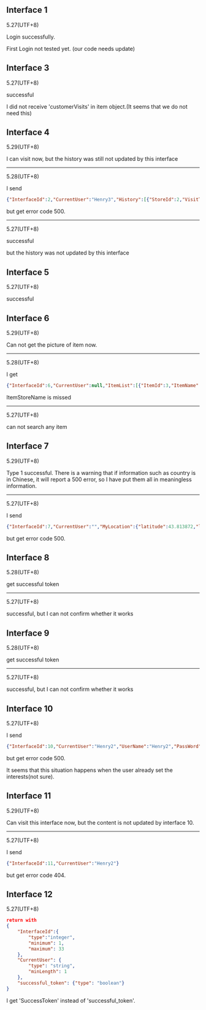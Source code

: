 ## Interface 1

5.27(UTF+8)

Login successfully.

First Login not tested yet. (our code needs update)

## Interface 3

5.27(UTF+8)

successful

I did not receive  'customerVisits' in item object.(It seems that we do not need this)

## Interface 4

5.29(UTF+8)

I can visit now, but the history was still not updated by this interface

---

5.28(UTF+8)

I send

```json
{"InterfaceId":2,"CurrentUser":"Henry3","History":[{"StoreId":2,"VisitTime":"2024-05-28 14:51:48"}]}

```

but get error code 500.

------

5.27(UTF+8)

successful

but the history was not updated by this interface

## Interface 5

5.27(UTF+8)

successful

## Interface 6

5.29(UTF+8)

Can not get the picture of item now.

----

5.28(UTF+8)



I get 

```json
{"InterfaceId":6,"CurrentUser":null,"ItemList":[{"ItemId":3,"ItemName":"test1","ItemPrice":4.5,"ItemDescription":"GENERICO","ItemImage":"Tm90IEZvdW5k","ItemStoreId":2},{"ItemId":5,"ItemName":"test1","ItemPrice":4.5,"ItemDescription":"GENERICO","ItemImage":"Tm90IEZvdW5k","ItemStoreId":2}]}
```

ItemStoreName is missed

------

5.27(UTF+8)

can not search any item



## Interface 7

5.29(UTF+8)

Type 1 successful. There is a warning that if information such as country is in Chinese, it will report a 500 error, so I have put them all in meaningless information.



----

5.27(UTF+8)

I send

```json
{"InterfaceId":7,"CurrentUser":"","MyLocation":{"latitude":43.813872,"longitude":125.268134,"country":"中国","state":"吉林省","city":"长春市","street":"飞跃路","number":"","floor":""},"RequestType":2}

```

but get error code 500.

## Interface 8

5.28(UTF+8)

get successful token

---

5.27(UTF+8)

successful, but I can not confirm whether it works 

## Interface 9

5.28(UTF+8)

get successful token

---

5.27(UTF+8)

successful, but I can not confirm whether it works 

## Interface 10

5.27(UTF+8)

I send 

```json
{"InterfaceId":10,"CurrentUser":"Henry2","UserName":"Henry2","PassWord":"ooooooo","Interests":"food"}
```

but get error code 500.

It seems that this situation happens when the user already set the interests(not sure).

## Interface 11

5.29(UTF+8)

Can visit this interface now, but the content is not updated by interface 10.



---

5.27(UTF+8)

I send

```json
{"InterfaceId":11,"CurrentUser":"Henry2"}
```

but get error code 404.

## Interface 12

5.27(UTF+8)

```json
return with
{
	"InterfaceId":{
        "type":"integer",
        "minimum": 1,
        "maximum": 33
    },
    "CurrentUser": {
        "type": "string",
        "minLength": 1
    },
    "successful_token": {"type": "boolean"}
}
```

I get 'SuccessToken' instead of 'successful_token'.




